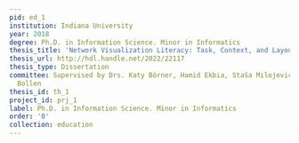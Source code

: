 ```yaml
---
pid: ed_1
institution: Indiana University
year: 2018
degree: Ph.D. in Information Science. Minor in Informatics
thesis_title: 'Network Visualization Literacy: Task, Context, and Layout'
thesis_url: http://hdl.handle.net/2022/22117
thesis_type: Dissertation
committee: Supervised by Drs. Katy Börner, Hamid Ekbia, Staša Milojević, and Johan
  Bollen
thesis_id: th_1
project_id: prj_1
label: Ph.D. in Information Science. Minor in Informatics
order: '0'
collection: education
---
```

